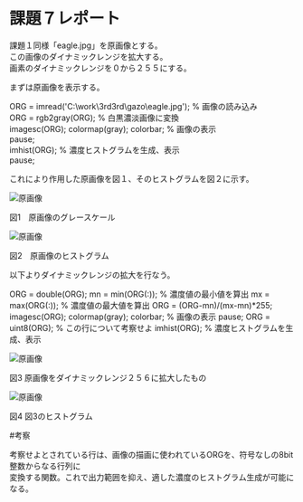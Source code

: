 ﻿# 課題７レポート

課題１同様「eagle.jpg」を原画像とする。  
この画像のダイナミックレンジを拡大する。  
画素のダイナミックレンジを０から２５５にする。  
  
まずは原画像を表示する。  


ORG = imread('C:\work\3rd3rd\gazo\eagle.jpg'); % 画像の読み込み  
ORG = rgb2gray(ORG); % 白黒濃淡画像に変換  
imagesc(ORG); colormap(gray); colorbar; % 画像の表示  
pause;  
imhist(ORG); % 濃度ヒストグラムを生成、表示  
pause;  

これにより作用した原画像を図１、そのヒストグラムを図２に示す。


![原画像](https://github.com/taniguchi-takumi/gazousyorikougaku/blob/master/image/kadai7_1.png?raw=true)

図1　原画像のグレースケール


![原画像](https://github.com/taniguchi-takumi/gazousyorikougaku/blob/master/image/kadai7_2.png?raw=true)

図2　原画像のヒストグラム


以下よりダイナミックレンジの拡大を行なう。

ORG = double(ORG);
mn = min(ORG(:)); % 濃度値の最小値を算出
mx = max(ORG(:)); % 濃度値の最大値を算出
ORG = (ORG-mn)/(mx-mn)*255;
imagesc(ORG); colormap(gray); colorbar; % 画像の表示
pause;
ORG = uint8(ORG); % この行について考察せよ
imhist(ORG); % 濃度ヒストグラムを生成、表示




![原画像](https://github.com/taniguchi-takumi/gazousyorikougaku/blob/master/image/kadai7_3.png?raw=true)  


図3  原画像をダイナミックレンジ２５６に拡大したもの


![原画像](https://github.com/taniguchi-takumi/gazousyorikougaku/blob/master/image/kadai7_4.png?raw=true)  


図4  図3のヒストグラム


#考察

考察せよとされている行は、画像の描画に使われているORGを、符号なしの8bit整数からなる行列に  
変換する関数。これで出力範囲を抑え、適した濃度のヒストグラム生成が可能になる。
